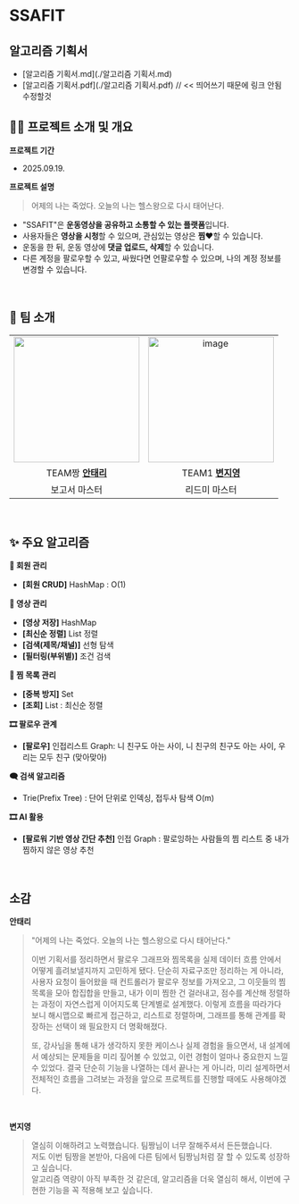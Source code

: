 # SSAFIT
## 알고리즘 기획서
- [알고리즘 기획서.md](./알고리즘 기획서.md)
- [알고리즘 기획서.pdf](./알고리즘 기획서.pdf) // << 띄어쓰기 때문에 링크 안됨 수정할것

## 🤸‍♂️ 프로젝트 소개 및 개요

**프로젝트 기간**
- 2025.09.19.
  
**프로젝트 설명**
> 어제의 나는 죽었다. 오늘의 나는 헬스왕으로 다시 태어난다.
- "SSAFIT"은 **운동영상을 공유하고 소통할 수 있는 플랫폼**입니다.
- 사용자들은 **영상을 시청**할 수 있으며, 관심있는 영상은 **찜❤️**할 수 있습니다.
- 운동을 한 뒤, 운동 영상에 **댓글 업로드, 삭제**할 수 있습니다.
- 다른 계정을 팔로우할 수 있고, 싸웠다면 언팔로우할 수 있으며, 나의 계정 정보를 변경할 수 있습니다.
<br>

## 👥 팀 소개
<table>
  <tr>
    <td align="center">
      <img width="225" height="225" src="https://github.com/user-attachments/assets/8a71102d-8cc7-444a-9f41-64c2a2bcacfe"/>
    </td>
    <td align="center">
      <img width="225" height="225" alt="image" src="https://github.com/user-attachments/assets/9390d29e-e747-41dc-9c20-1b1b601a2176" />
    </td>
  </tr>
  <tr>
    <td align="center">
      TEAM짱 <a href="https://github.com/T3rryAhn"><strong>안태리</strong></a>
    </td>
    <td align="center">
      TEAM1 <a href="https://github.com/zzero23"><strong>변지영</strong></a>
    </td>
  </tr>
  <tr>
    <td align="center">
      보고서 마스터
    </td>
    <td align="center">
       리드미 마스터
    </td>
  </tr>
</table>

<br>

## ✨ 주요 알고리즘
**🔐 회원 관리**
- **[회원 CRUD]** HashMap : O(1)<br>

**👤 영상 관리**
- **[영상 저장]** HashMap
- **[최신순 정렬]** List 정렬
- **[검색(제목/채널)]** 선형 탐색
- **[필터링(부위별)]** 조건 검색<br>

**🔎 찜 목록 관리**
- **[중복 방지]** Set
- **[조회]** List : 최신순 정렬<br>

**🎞️ 팔로우 관계**
- **[팔로우]** 인접리스트 Graph: 니 친구도 아는 사이, 니 친구의 친구도 아는 사이, 우리는 모두 친구 (맞아맞아) <br>

**🗨️ 검색 알고리즘**
- Trie(Prefix Tree) : 단어 단위로 인덱싱, 접두사 탐색 O(m) <br>

**🎞️ AI 활용**
- **[팔로워 기반 영상 간단 추천]** 인접 Graph : 팔로잉하는 사람들의 찜 리스트 중 내가 찜하지 않은 영상 추천
<br>

## 소감
**안태리**
> "어제의 나는 죽었다. 오늘의 나는 헬스왕으로 다시 태어난다."
> 
> 이번 기획서를 정리하면서 팔로우 그래프와 찜목록을 실제 데이터 흐름 안에서 어떻게 흘려보낼지까지 고민하게 됐다. 단순히 자료구조만 정리하는 게 아니라, 사용자 요청이 들어왔을 때 컨트롤러가 팔로우 정보를 가져오고, 그 이웃들의 찜목록을 모아 합집합을 만들고, 내가 이미 찜한 건 걸러내고, 점수를 계산해 정렬하는 과정이 자연스럽게 이어지도록 단계별로 설계했다. 이렇게 흐름을 따라가다 보니 해시맵으로 빠르게 접근하고, 리스트로 정렬하며, 그래프를 통해 관계를 확장하는 선택이 왜 필요한지 더 명확해졌다.
>
>  또, 강사님을 통해 내가 생각하지 못한 케이스나 실제 경험을 들으면서, 내 설계에서 예상되는 문제들을 미리 짚어볼 수 있었고, 이런 경험이 얼마나 중요한지 느낄 수 있었다.
> 결국 단순히 기능을 나열하는 데서 끝나는 게 아니라, 미리 설계하면서 전체적인 흐름을 그려보는 과정을 앞으로 프로젝트를 진행할 때에도 사용해야겠다.

<br>

**변지영**
> 열심히 이해하려고 노력했습니다. 팀짱님이 너무 잘해주셔서 든든했습니다. <br>
> 저도 이번 팀짱을 본받아, 다음에 다른 팀에서 팀짱님처럼 잘 할 수 있도록 성장하고 싶습니다. <br>
> 알고리즘 역량이 아직 부족한 것 같은데, 알고리즘을 더욱 열심히 해서, 이번에 구현한 기능을 꼭 적용해 보고 싶습니다.
